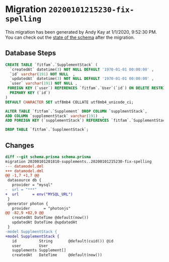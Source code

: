 # Migration `20200101215230-fix-spelling`

This migration has been generated by Andy Kay at 1/1/2020, 9:52:30 PM.
You can check out the [state of the schema](./schema.prisma) after the migration.

## Database Steps

```sql
CREATE TABLE `fitfam`.`SupplementStack` (
  `createdAt` datetime(3) NOT NULL DEFAULT '1970-01-01 00:00:00' ,
  `id` varchar(191) NOT NULL  ,
  `updatedAt` datetime(3) NOT NULL DEFAULT '1970-01-01 00:00:00' ,
  `user` varchar(191) NOT NULL ,
 FOREIGN KEY (`user`) REFERENCES `fitfam`.`User`(`id`) ON DELETE RESTRICT,
  PRIMARY KEY (`id`)
)
DEFAULT CHARACTER SET utf8mb4 COLLATE utf8mb4_unicode_ci;

ALTER TABLE `fitfam`.`Supplement` DROP COLUMN `supplmentStack`,
ADD COLUMN `supplementStack` varchar(191)  ,
ADD FOREIGN KEY (`supplementStack`) REFERENCES `fitfam`.`SupplementStack`(`id`) ON DELETE SET NULL;

DROP TABLE `fitfam`.`SupplmentStack`;
```

## Changes

```diff
diff --git schema.prisma schema.prisma
migration 20200101201810-supplements..20200101215230-fix-spelling
--- datamodel.dml
+++ datamodel.dml
@@ -1,7 +1,7 @@
 datasource db {
   provider = "mysql"
-  url = "***"
+  url      = env("MYSQL_URL")
 }
 generator photon {
   provider      = "photonjs"
@@ -82,9 +82,9 @@
   createdAt DateTime @default(now())
   updatedAt DateTime @updatedAt
 }
-model SupplmentStack {
+model SupplementStack {
   id          String       @default(cuid()) @id
   user        User
   supplements Supplement[]
   createdAt   DateTime     @default(now())
```


